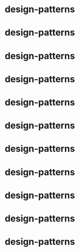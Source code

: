 # design-patterns
# design-patterns
# design-patterns
# design-patterns
# design-patterns
# design-patterns
# design-patterns
# design-patterns
# design-patterns
# design-patterns
# design-patterns
